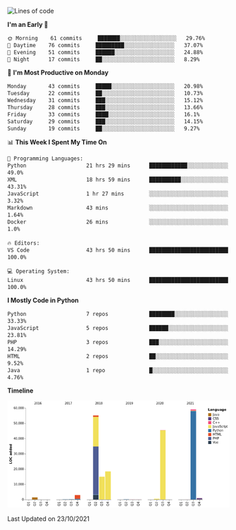 <!--START_SECTION:waka-->
![Lines of code](https://img.shields.io/badge/From%20Hello%20World%20I%27ve%20Written-199369%20lines%20of%20code-blue)

**I'm an Early 🐤** 

```text
🌞 Morning    61 commits     ███████░░░░░░░░░░░░░░░░░░   29.76% 
🌆 Daytime    76 commits     █████████░░░░░░░░░░░░░░░░   37.07% 
🌃 Evening    51 commits     ██████░░░░░░░░░░░░░░░░░░░   24.88% 
🌙 Night      17 commits     ██░░░░░░░░░░░░░░░░░░░░░░░   8.29%

```
📅 **I'm Most Productive on Monday** 

```text
Monday       43 commits     █████░░░░░░░░░░░░░░░░░░░░   20.98% 
Tuesday      22 commits     ██░░░░░░░░░░░░░░░░░░░░░░░   10.73% 
Wednesday    31 commits     ███░░░░░░░░░░░░░░░░░░░░░░   15.12% 
Thursday     28 commits     ███░░░░░░░░░░░░░░░░░░░░░░   13.66% 
Friday       33 commits     ████░░░░░░░░░░░░░░░░░░░░░   16.1% 
Saturday     29 commits     ███░░░░░░░░░░░░░░░░░░░░░░   14.15% 
Sunday       19 commits     ██░░░░░░░░░░░░░░░░░░░░░░░   9.27%

```


📊 **This Week I Spent My Time On** 

```text
💬 Programming Languages: 
Python                   21 hrs 29 mins      ████████████░░░░░░░░░░░░░   49.0% 
XML                      18 hrs 59 mins      ██████████░░░░░░░░░░░░░░░   43.31% 
JavaScript               1 hr 27 mins        ░░░░░░░░░░░░░░░░░░░░░░░░░   3.32% 
Markdown                 43 mins             ░░░░░░░░░░░░░░░░░░░░░░░░░   1.64% 
Docker                   26 mins             ░░░░░░░░░░░░░░░░░░░░░░░░░   1.0%

🔥 Editors: 
VS Code                  43 hrs 50 mins      █████████████████████████   100.0%

💻 Operating System: 
Linux                    43 hrs 50 mins      █████████████████████████   100.0%

```

**I Mostly Code in Python** 

```text
Python                   7 repos             ████████░░░░░░░░░░░░░░░░░   33.33% 
JavaScript               5 repos             ██████░░░░░░░░░░░░░░░░░░░   23.81% 
PHP                      3 repos             ███░░░░░░░░░░░░░░░░░░░░░░   14.29% 
HTML                     2 repos             ██░░░░░░░░░░░░░░░░░░░░░░░   9.52% 
Java                     1 repo              █░░░░░░░░░░░░░░░░░░░░░░░░   4.76%

```


**Timeline**

![Chart not found](https://raw.githubusercontent.com/telesoho/telesoho/master/charts/bar_graph.png) 


 Last Updated on 23/10/2021
<!--END_SECTION:waka-->


<!--
**telesoho/telesoho** is a ✨ _special_ ✨ repository because its `README.md` (this file) appears on your GitHub profile.

Here are some ideas to get you started:

- 🔭 I’m currently working on ...
- 🌱 I’m currently learning ...
- 👯 I’m looking to collaborate on ...
- 🤔 I’m looking for help with ...
- 💬 Ask me about ...
- 📫 How to reach me: ...
- 😄 Pronouns: ...
- ⚡ Fun fact: ...
-->
